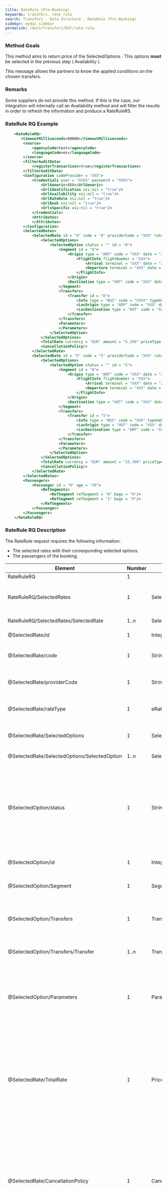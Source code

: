 ```yaml
---
title: RateRule (Pre-Booking)
keywords: transfers, rate rule
search: Transfers - Data Structure - RateRule (Pre-Booking)
sidebar: mydoc_sidebar
permalink: /docs/transfers/DSF/rate-rule
---
```




### Method Goals


This method aims to return price of the SelectedOptions . This options
**must** be selected in the previous step ( Availability ).

This message allows the partners to know the applied conditions on the
chosen transfers.



### Remarks


Some suppliers do not provide this method. If this is the case, our
integration will internally call an Availability method and will filter
the results in order to refresh the information and produce a RateRuleRS.



### RateRule RQ Example



~~~xml
    <RateRuleRQ>
       <timeoutMilliseconds>60000</timeoutMilliseconds>
        <source>
            <agencyCode>test</agencyCode>
            <languageCode>es</languageCode>
        </source>
        <filterAuditData>
            <registerTransactions>true</registerTransactions>
        </filterAuditData>
        <Configuration codeProvider = "XXX">
            <Credentials user = "XXXX" password = "XXXX">
                <UrlGeneric>XXX</UrlGeneric>
                <UrlIdentification xsi:nil = "true"/>
                <UrlAvailability xsi:nil = "true"/>
                <UrlRateRule xsi:nil = "true"/>
                <UrlBook xsi:nil = "true"/>
                <UrlsSpecific xsi:nil = "true"/>
            </Credentials>
            <Attributes>
            </Attributes>
        </Configuration>
        <SelectedRates>
            <SelectedRate id = "0" code = "0" providerCode = "XXX" rateType = "OW">
                <SelectedOptions>
                    <SelectedOption status = "" id = "0">
                        <Segment id = "0">
                            <Origin type = "ARP" code = "XXX" date = "2014-09-19T17:15:00">
                                <FlightInfo flightNumber = "XXX">
                                    <Arrival terminal = "XXX" date = "2014-09-19T17:45:00"/>
                                    <Departure terminal = "XXX" date = "2014-09-19T17:15:00"/>
                                </FlightInfo>
                            </Origin>
                            <Destination type = "HOT" code = "XXX" date = "2014-09-30T00:00:00"/>
                        </Segment>
                        <Transfers>
                            <Transfer id = "0">
                                <Info type = "BUS" code = "XXXX" typeVeh = "XXX"/>
                                <LocOrigin type = "ARP" code = "XXX" date = "2014-09-19T17:17:00"/>
                                <LocDestination type = "HOT" code = "XXX" date = "0001-01-01T00:00:00"/>
                            </Transfer>
                        </Transfers>
                        <Parameters>
                        </Parameters>
                    </SelectedOption>
                </SelectedOptions>
                <TotalRate currency = "EUR" amount = "5.350" priceType = "BINDING"/>
                <CancellationPolicy/>
            </SelectedRate>
            <SelectedRate id = "5" code = "5" providerCode = "XXX" rateType = "OW">
                <SelectedOptions>
                    <SelectedOption status = "" id = "5">
                        <Segment id = "0">
                            <Origin type = "ARP" code = "XXX" date = "2014-09-19T17:15:00">
                                <FlightInfo flightNumber = "XXX">
                                    <Arrival terminal = "XXX" date = "2014-09-19T17:45:00"/>
                                    <Departure terminal = "XXX" date = "2014-09-19T17:15:00"/>
                                </FlightInfo>
                            </Origin>
                            <Destination type = "HOT" code = "XXX" date = "2014-09-30T00:00:00"/>
                        </Segment>
                        <Transfers>
                            <Transfer id = "5">
                                <Info type = "BUS" code = "XXX" typeVeh = "XXX"/>
                                <LocOrigin type = "HOT" code = "XXX" date = "2014-09-01T17:17:00"/>
                                <LocDestination type = "ARP" code = "XXX" date = "0001-01-01T00:00:00"/>
                            </Transfer>
                        </Transfers>
                        <Parameters>
                        </Parameters>
                    </SelectedOption>
                </SelectedOptions>
                <TotalRate currency = "EUR" amount = "23.390" priceType = "BINDING"/>
                <CancellationPolicy/>
            </SelectedRate>
        </SelectedRates>
        <Passengers>
            <Passenger id = "0" age = "30">
                <RefSegments>
                    <RefSegment refSegment = "0" bags = "0"/>
                    <RefSegment refSegment = "1" bags = "0"/>
                </RefSegments>
            </Passenger>
        </Passengers>
    </RateRuleRQ>
~~~


### RateRule RQ Description


The RateRule request requires the following information:

-   The selected rates with their corresponding selected options.
-   The passengers of the booking.


 
| **Element**					| **Number**	| **Type**	| **Description**					|
| --------------------------------------------- | ------------- | ------------- | ----------------------------------------------------- |
| RateRuleRQ					| 1       	|		| Root Node.						|
| RateRuleRQ/SelectedRates			| 1 		| SelectedRates	| Contains a list with the selected rates from availability response.	 |
| RateRuleRQ/SelectedRates/SelectedRate		| 1..n		| SelectedRate	| Contains a list of SelectedRate.			|
| @SelectedRate/id				| 1	 	| Integer	| This id identifies the rate.				|
| @SelectedRate/code				| 1 		| String	| Contains the code of the rate if the provider returns it.	|
| @SelectedRate/providerCode			| 1 		| String	| Contains the code of the provider that offers this rate.	|
| @SelectedRate/rateType			| 1 		| eRateType	| Indicates if the rate is OW (one-way) or RT (return). |
| @SelectedRate/SelectedOptions			| 1 		| SelectedOptions | Contains a list of SelectedOptions that belong to this rate.	|
| @SelectedRate/SelectedOptions/SelectedOption	| 1..n		| SelectedOption | Contains a list of SelectedOption.			|
| @SelectedOption/status			| 1 		| String	| Indicates the status of the option if the provider returns this information. This is a plain text of the status returned by the provider, this means that each provider may send it's own status codes/messages.	|
| @SelectedOption/id				| 1 		| Integer	| This code identifies the option.			|
| @SelectedOption/Segment			| 1 		| Segment	| Contains the segment which is served with this option.	|
| @SelectedOption/Transfers			| 1 		| Transfers	| Contains a list of different transfers that serve the segment of this option.		|
| @SelectedOption/Transfers/Transfer		| 1..n		| Transfer	| Contains a list of transfers which is served with this option.	|
| @SelectedOption/Parameters			| 1 		| Parameters	| Contains a list of Parameter objects. The parameter returned in AvailabilityRS should be received by the integration on RateRuleRQ.	|
| @SelectedRate/TotalRate			| 1 		| Price		| Contains information about the price of this rate. If the rate is OW this price correspond to each option included in this *SelectedRate* object, if the rate is RT correspond to the pair of options included in this *SelectedRate* object.		|
| @SelectedRate/CancellationPolicy		| 1 		| CancellationPolicies | Contains a list of conditions of the penalties for the cancellation of the reservation. This object normaly is not used because in this moments the providers not return this informacion in *AvailabilityRS*, if there are any will be returned in *RateRuleRS*.		|
| RateRuleRQ/Passengers				| 1 		| Passengers	| Contains a list of the passengers that participate in this reservation.	|
| RateRuleRQ/Passengers/Passenger		| 1..n		| Passenger	| Contains a list of Passenger objects.			|



### RateRuleRS Example



~~~xml
    <RateRuleRS>
        <auditData>
            <transactions>
                <timeStamp>2014-09-19T13:43:32.2921652+01:00</timeStamp>
                <RQ></RQ>
                <RS></RS>
            </transactions>
            <transactions>
                <timeStamp>2014-09-19T13:43:33.79646+01:00</timeStamp>
                <RQ></RQ>
                <RS></RS>
            </transactions>
            <timeStamp>2014-09-19T13:43:30.7950125+01:00</timeStamp>
            <processTimeMilliseconds>0</processTimeMilliseconds>
        </auditData>
        <operationImplemented>true</operationImplemented>
        <SelectedRates>
            <SelectedRate id = "0" rateType = "OW">
                <SelectedOptions>
                    <SelectedOption status = "NEW" id = "0">
                        <Transfers>
                            <Transfer id = "0">
                                <Info type = "BUS" code = "XXX" typeVeh = "XXX">
                                    <vendorMessages>
                                        <vendorMessage>
                                            <Tittle>XXX</Tittle>
                                            XXXXXXXXXXXXXXXXXXXXXX
                                        </vendorMessage>
                                    </vendorMessages>
                                </Info>
                                <LocOrigin type = "ARP" code = "PMI" date = "2014-09-19T00:00:00"/>
                                <LocDestination type = "HOT" code = "XXX" date = "2014-09-19T00:00:00"/>
                            </Transfer>
                        </Transfers>
                        <Parameters></Parameters>
                    </SelectedOption>
                </SelectedOptions>
                <TotalRate currency = "EUR" amount = "5.350" priceType = "NET" commission = "0.640"/>
            </SelectedRate>
            <SelectedRate id = "0" rateType = "OW">
                <SelectedOptions>
                    <SelectedOption status = "NEW" id = "0">
                        <Transfers>
                            <Transfer id = "0">
                                <Info type = "BUS" code = "XXX" typeVeh = "XXX">
                                    <vendorMessages>
                                        <vendorMessage>
                                            <Tittle>XXXX</Tittle>
                                            XXXXXXXXXX
                                        </vendorMessage>
                                    </vendorMessages>
                                </Info>
                                <LocOrigin type = "ARP" code = "XXX" date = "2014-09-19T00:00:00"/>
                                <LocDestination type = "HOT" code = "XXX" date = "2014-09-19T00:00:00"/>
                            </Transfer>
                        </Transfers>
                        <Parameters></Parameters>
                    </SelectedOption>
                </SelectedOptions>
                <TotalRate currency = "EUR" amount = "5.350" priceType = "NET" commission = "0.640"/>
            </SelectedRate>
        </SelectedRates>
        <Warnings> 
            <Warning>…</Warning>
                . . .
        </Warnings> 
        <Errors>
            <Error>…</Error>
            . . .    
        </Errors>
     </RateRuleRS>
~~~


### RateRuleRS Description


The returned XML is similar to the result of the Availability call. The
main difference is that instead of receiving Rates the client receives a
list of SelectedRate . This object is almost the same as a Rate but it
contains the transfer information instead of just a reference and it
contains messages with important information from the provider.


 
| **Element**					| **Number**	| **Type**	| **Description**					|
| --------------------------------------------- | ------------- | ------------- | ----------------------------------------------------- |
| RateRuleRS          				| 1        	|		| Root Node.						|
| RateRuleRS/SelectedRates			| 1  		| SelectedRates	| Contains a list of the requested selected rates. The information of this rates is refreshed with the new information received from the provider.	|
| RateRuleRS/SelectedRates /SelectedRate	| 1..n		| SelectedRate	| Contains a list of SelectedRate.			|
| @SelectedRate/SelectedOptions /SelectedOption/Transfers /Transfer/Info | 1 | InfoTransfer | Contains information related to the vehicle that operates the transfer.	|
| @InfoTransfer/vendorMessages			| 1..n		| vendorMessage	| Contains vendorMessage objects that have important information about the transfer.	|
| @vendorMessage/Language			| 1  		| String	| Indicates the language in which the text is written.	|
| @vendorMessage/Tittle				| 1  		| String	| Tittle of the message.				|
| @vendorMessage/Text 				| 1  		| String	| Contains the text.					|

